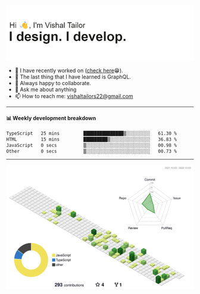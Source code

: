 ![Hi, I'm Vishal Tailor. I design. I develop.](https://github.com/vishaltailors/vishaltailors/blob/main/header.png?raw=true)

- 🔭 I have recently worked on ([check here](https://vishaltailor.com)😁).
- 🌱 The last thing that I have learned is GraphQL.
- 👯 Always happy to collaborate.
- 💬 Ask me about anything
- 📫 How to reach me: <a href="mailto:vishaltailors22@gmail.com">vishaltailors22@gmail.com</a>

<hr /> 
<h4>📊 Weekly development breakdown</h4>
<!--START_SECTION:waka-->

```text
TypeScript   25 mins         ███████████████▒░░░░░░░░░   61.30 %
HTML         15 mins         █████████▒░░░░░░░░░░░░░░░   36.83 %
JavaScript   0 secs          ▒░░░░░░░░░░░░░░░░░░░░░░░░   00.98 %
Other        0 secs          ▒░░░░░░░░░░░░░░░░░░░░░░░░   00.73 %
```

<!--END_SECTION:waka-->
<hr /> 

![](./profile-3d-contrib/profile-green-animate.svg)
